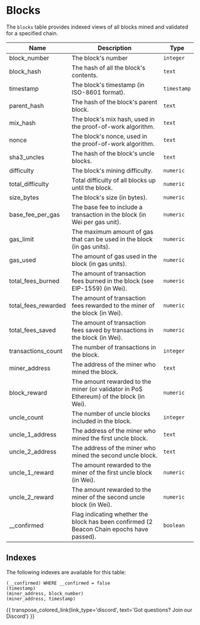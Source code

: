 # Blocks

The `blocks` table provides indexed views of all blocks mined and validated for a specified chain.

| Name                | Description                                                                 | Type        |
| --------- | --------- | --------------------------------------------------------------------------- |
| block_number | The block's number | `integer` |
| block_hash | The hash of all the block's contents. | `text` |
| timestamp | The block's timestamp (in ISO-8601 format). | `timestamp` |
| parent_hash | The hash of the block's parent block. | `text` |
| mix_hash | The block's mix hash, used in the proof-of-work algorithm. | `text` |
| nonce | The block's nonce, used in the proof-of-work algorithm. | `text` |
| sha3_uncles | The hash of the block's uncle blocks. | `text` |
| difficulty | The block's mining difficulty. | `numeric` |
| total_difficulty | Total difficulty of all blocks up until the block. | `numeric` |
| size_bytes | The block's size (in bytes). | `numeric` |
| base_fee_per_gas | The base fee to include a transaction in the block (in Wei per gas unit). | `numeric` |
| gas_limit | The maximum amount of gas that can be used in the block (in gas units). | `numeric` |
| gas_used | The amount of gas used in the block (in gas units). | `numeric` |
| total_fees_burned | The amount of transaction fees burned in the block (see EIP-1559) (in Wei). | `numeric` |
| total_fees_rewarded | The amount of transaction fees rewarded to the miner of the block (in Wei). | `numeric` |
| total_fees_saved | The amount of transaction fees saved by transactions in the block (in Wei). | `numeric` |
| transactions_count | The number of transactions in the block. | `integer` |
| miner_address | The address of the miner who mined the block. | `text` |
| block_reward | The amount rewarded to the miner (or validator in PoS Ethereum) of the block (in Wei). | `numeric` |
| uncle_count | The number of uncle blocks included in the block. | `integer` |
| uncle_1_address | The address of the miner who mined the first uncle block. | `text` |
| uncle_2_address | The address of the miner who mined the second uncle block. | `text` |
| uncle_1_reward | The amount rewarded to the miner of the first uncle block (in Wei). | `numeric` |
| uncle_2_reward | The amount rewarded to the miner of the second uncle block (in Wei). | `numeric` |
| __confirmed | Flag indicating whether the block has been confirmed (2 Beacon Chain epochs have passed). | `boolean` |


## Indexes
The following indexes are available for this table:
```
(__confirmed) WHERE __confirmed = false
(timestamp)
(miner_address, block_number)
(miner_address, timestamp)
```

{{ transpose_colored_link(link_type='discord', text='Got questions?  Join our Discord') }}

